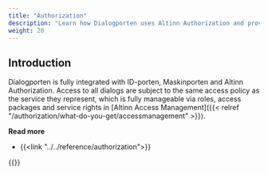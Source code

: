 ```yaml
---
title: "Authorization"
description: "Learn how Dialogporten uses Altinn Authorization and provides its own authorization mechanisms"
weight: 20
---
```


## Introduction

Dialogporten is fully integrated with ID-porten, Maskinporten and Altinn Authorization. Access to all dialogs are subject to the same access policy as the service they represent, which is fully manageable via roles, access packages and service rights in [Altinn Access Management]({{< relref "/authorization/what-do-you-get/accessmanagement" >}}).

**Read more**

- {{<link "../../reference/authorization">}}

{{<children />}}

